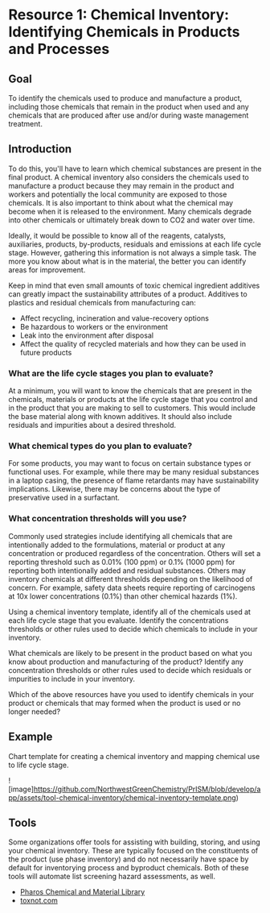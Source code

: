 
# Resource 1: Chemical Inventory: Identifying Chemicals in Products and Processes

## Goal
To identify the chemicals used to produce and manufacture a product, including those chemicals that remain in the product when used and any chemicals that are produced after use and/or during waste management treatment.

## Introduction
To do this, you'll have to learn which chemical substances are present in the final product. A chemical inventory also considers the chemicals used to manufacture a product because they may remain in the product and workers and potentially the local community are exposed to those chemicals. It is also important to think about what the chemical may become when it is released to the environment.  Many chemicals degrade into other chemicals or ultimately break down to CO2 and water over time.

Ideally, it would be possible to know all of the reagents, catalysts, auxiliaries, products, by-products, residuals and emissions at each life cycle stage. However, gathering this information is not always a simple task. The more you know about what is in the material, the better you can identify areas for improvement.

Keep in mind that even small amounts of toxic chemical ingredient additives can greatly impact the sustainability attributes of a product. Additives to plastics and residual chemicals from manufacturing can:

- Affect recycling, incineration and value-recovery options 
- Be hazardous to workers or the environment 
- Leak into the environment after disposal 
- Affect the quality of recycled materials and how they can be used in future products

### What are the life cycle stages you plan to evaluate? 
At a minimum, you will want to know the chemicals that are present in the chemicals, materials or products at the life cycle stage that you control and in the product that you are making to sell to customers. This would include the base material along with known additives. It should also include residuals and impurities about a desired threshold.

### What chemical types do you plan to evaluate? 
For some products, you may want to focus on certain substance types or functional uses.  For example, while there may be many residual substances in a laptop casing, the presence of flame retardants may have sustainability implications.  Likewise, there may be concerns about the type of preservative used in a surfactant.

### What concentration thresholds will you use? 
Commonly used strategies include identifying all chemicals that are intentionally added to the formulations, material or product at any concentration or produced regardless of the concentration. Others will set a reporting threshold such as 0.01% (100 ppm) or 0.1% (1000 ppm) for reporting both intentionally added and residual substances. Others may inventory chemicals at different thresholds depending on the likelihood of concern. For example, safety data sheets require reporting of carcinogens at 10x lower concentrations (0.1%) than other chemical hazards (1%).

Using a chemical inventory template, identify all of the chemicals used at each life cycle stage that you evaluate.  Identify the concentrations thresholds or other rules used to decide which chemicals to include in your inventory.

What chemicals are likely to be present in the product based on what you know about production and manufacturing of the product?  Identify any concentration thresholds or other rules used to decide which residuals or impurities to include in your inventory. 

Which of the above resources have you used to identify chemicals in your product or chemicals that may formed when the product is used or no longer needed?

## Example
Chart template for creating a chemical inventory and mapping chemical use to life cycle stage. 

![image]https://github.com/NorthwestGreenChemistry/PrISM/blob/develop/app/assets/tool-chemical-inventory/chemical-inventory-template.png)

## Tools
Some organizations offer tools for assisting with building, storing, and using your chemical inventory. These are typically focused on the constituents of the product (use phase inventory) and do not necessarily have space by default for inventorying process and byproduct chemicals. Both of these tools will automate list screening hazard assessments, as well.
- [Pharos Chemical and Material Library](https://www.pharosproject.net/)
- [toxnot.com](http://toxnot.com)